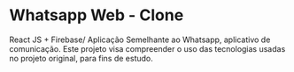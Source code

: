 # Whatsapp Web - Clone
React JS + Firebase/ Aplicação Semelhante ao Whatsapp, aplicativo de comunicação. Este projeto visa compreender o uso das tecnologias usadas no projeto original, para fins de estudo.
